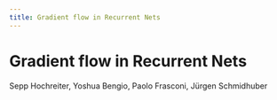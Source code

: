 ```yaml
---
title: Gradient flow in Recurrent Nets
---
```


# Gradient flow in Recurrent Nets

Sepp Hochreiter, Yoshua Bengio, Paolo Frasconi, Jürgen Schmidhuber
